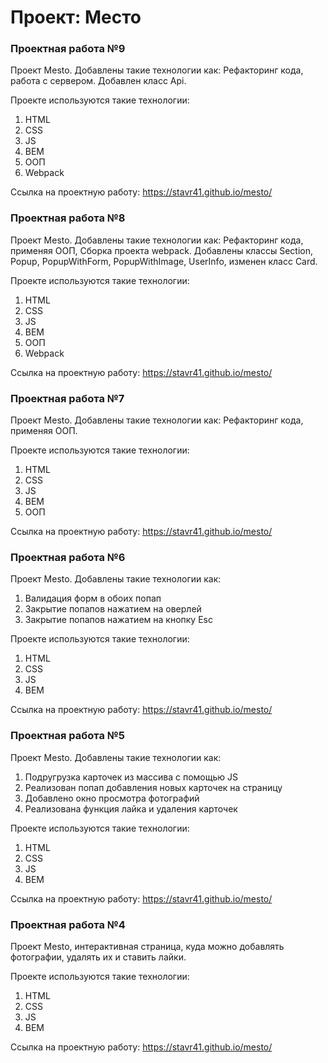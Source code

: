 # Проект: Место
### Проектная работа №9

Проект Mesto. Добавлены такие технологии как:
Рефакторинг кода, работа с сервером. Добавлен класс Api. 

Проекте используются такие технологии:
1. HTML
2. CSS
3. JS
4. BEM
5. ООП
6. Webpack

Ссылка на проектную работу: https://stavr41.github.io/mesto/
### Проектная работа №8

Проект Mesto. Добавлены такие технологии как:
Рефакторинг кода, применяя ООП, Сборка проекта webpack. Добавлены классы Section, Popup, PopupWithForm, PopupWithImage, UserInfo, изменен класс Card. 

Проекте используются такие технологии:
1. HTML
2. CSS
3. JS
4. BEM
5. ООП
6. Webpack

Ссылка на проектную работу: https://stavr41.github.io/mesto/
### Проектная работа №7

Проект Mesto. Добавлены такие технологии как:
Рефакторинг кода, применяя ООП.

Проекте используются такие технологии:
1. HTML
2. CSS
3. JS
4. BEM
5. ООП

Ссылка на проектную работу: https://stavr41.github.io/mesto/
### Проектная работа №6

Проект Mesto. Добавлены такие технологии как:
1. Валидация форм в обоих попап
2. Закрытие попапов нажатием на оверлей
3. Закрытие попапов нажатием на кнопку Esc

Проекте используются такие технологии:
1. HTML
2. CSS
3. JS
4. BEM

Ссылка на проектную работу: https://stavr41.github.io/mesto/
### Проектная работа №5

Проект Mesto. Добавлены такие технологии как:
1. Подругрузка карточек из массива с помощью JS
2. Реализован попап добавления новых карточек на страницу
3. Добавлено окно просмотра фотографий
4. Реализована функция лайка и удаления карточек

Проекте используются такие технологии:
1. HTML
2. CSS
3. JS
4. BEM

Ссылка на проектную работу: https://stavr41.github.io/mesto/

### Проектная работа №4

Проект Mesto, интерактивная страница, куда можно добавлять фотографии, удалять их и ставить лайки.

Проекте используются такие технологии:
1. HTML
2. CSS
3. JS
4. BEM

Ссылка на проектную работу: https://stavr41.github.io/mesto/


